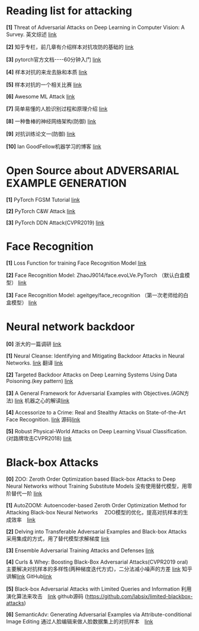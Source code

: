 # Reading list for attacking

**[1]**   Threat of Adversarial Attacks on Deep Learning in Computer Vision: A Survey. 英文综述 [link](https://arxiv.org/pdf/1801.00553.pdf)   

**[2]**   知乎专栏，前几章有介绍样本对抗攻防的基础的 [link](https://zhuanlan.zhihu.com/c_170476465) 

**[3]**   pytorch官方文档----60分钟入门  [link](https://pytorch.org/tutorials/beginner/deep_learning_60min_blitz.html) 

**[4]**   样本对抗的来龙去脉和本质  [link](http://baijiahao.baidu.com/s?id=1596201339578975526&wfr=spider&for=pc) 

**[5]**   样本对抗的一个相关比赛  [link](https://tianchi.aliyun.com/competition/entrance/231701/introduction?spm=5176.12281957.1004.2.38b04c2aac5bGR) 

**[6]**   Awesome ML Attack  [link](https://github.com/yenchenlin/awesome-adversarial-machine-learning) 

**[7]**   简单易懂的人脸识别过程和原理介绍 [link](https://blog.csdn.net/LEON1741/article/details/81358974) 

**[8]**   一种鲁棒的神经网络架构(防御) [link](https://arxiv.org/abs/1802.07896)

**[9]**   对抗训练论文一(防御) [link](https://arxiv.org/abs/1805.04807)  

**[10]**  Ian GoodFellow机器学习的博客 [link](http://www.cleverhans.io/?source=post_page---------------------------)


# Open Source about ADVERSARIAL EXAMPLE GENERATION

**[1]** PyTorch FGSM Tutorial [link](https://pytorch.org/tutorials/beginner/fgsm_tutorial.html)

**[2]** PyTorch C&W Attack [link](https://github.com/rwightman/pytorch-nips2017-attack-example)

**[3]** PyTorch DDN Attack(CVPR2019) [link](https://github.com/jeromerony/fast_adversarial)

# Face Recognition

**[1]** Loss Function for training Face Recognition Model [link](https://zhuanlan.zhihu.com/p/34404607)

**[2]** Face Recognition Model: ZhaoJ9014/face.evoLVe.PyTorch （默认白盒模型） [link](https://github.com/ZhaoJ9014/face.evoLVe.PyTorch)

**[3]** Face Recognition Model: ageitgey/face_recognition （第一次老师给的白盒模型） [link](https://github.com/ageitgey/face_recognition)



# Neural network backdoor

**[0]**  浙大的一篇调研 [link](https://nesa.zju.edu.cn/download/%E9%9D%A2%E5%90%91%E6%B7%B1%E5%BA%A6%E5%AD%A6%E4%B9%A0%E7%B3%BB%E7%BB%9F%E7%9A%84%E5%AF%B9%E6%8A%97%E6%A0%B7%E6%9C%AC%E6%94%BB%E5%87%BB%E4%B8%8E%E9%98%B2%E5%BE%A1by%E5%87%8C%E7%A5%A5%E7%AD%89.pdf)

**[1]** Neural Cleanse: Identifying and Mitigating Backdoor Attacks in Neural Networks. [link](http://people.cs.uchicago.edu/~ravenben/publications/pdf/backdoor-sp19.pdf)   翻译 [link](https://blog.csdn.net/qq_38232598/article/details/89244310)

**[2]** Targeted Backdoor Attacks on Deep Learning Systems Using Data Poisoning.(key pattern) [link](https://arxiv.org/pdf/1712.05526.pdf)

**[3]** A General Framework for Adversarial Examples with Objectives.(AGN方法) [link](https://arxiv.org/pdf/1801.00349.pdf)  机器之心的解读[link](https://www.jiqizhixin.com/articles/2018-01-08-5)

**[4]** Accessorize to a Crime: Real and Stealthy Attacks on State-of-the-Art Face Recognition. [link](https://www.cs.cmu.edu/~sbhagava/papers/face-rec-ccs16.pdf)   源码[link](https://github.com/mahmoods01/accessorize-to-a-crime)

**[5]** Robust Physical-World Attacks on Deep Learning Visual Classification.(对路牌攻击CVPR2018) [link](https://arxiv.org/pdf/1707.08945.pdf)

# Black-box Attacks  
**[0]** ZOO: Zeroth Order Optimization based Black-box Attacks to Deep Neural Networks without Training Substitute Models 没有使用替代模型，用零阶替代一阶 [link](https://arxiv.org/pdf/1708.03999.pdf)  

**[1]** AutoZOOM: Autoencoder-based Zeroth Order Optimization Method for Attacking Black-box Neural Networks 　ZOO模型的优化，提高对抗样本的生成效率　[link](https://arxiv.org/pdf/1805.11770.pdf)  

**[2]** Delving into Transferable Adversarial Examples and Black-box Attacks  采用集成的方式，用了替代模型求解梯度 [link](https://arxiv.org/pdf/1611.02770.pdf)

**[3]** Ensemble Adversarial Training Attacks and Defenses [link](https://arxiv.org/pdf/1705.07204.pdf)

**[4]** Curls & Whey: Boosting Black-Box Adversarial Attacks(CVPR2019 oral)  主要解决对抗样本的多样性(两种梯度迭代方式)，二分法减小噪声的方差 [link](https://arxiv.org/pdf/1904.01160.pdf)    知乎讲解[link](https://zhuanlan.zhihu.com/p/62917691) GitHub[link](https://github.com/walegahaha/Curls-Whey) 

**[5]** Black-box Adversarial Attacks with Limited Queries and Information 利用演化算法来攻击　[link](https://arxiv.org/pdf/1804.08598.pdf) github源码 (https://github.com/labsix/limited-blackbox-attacks)

**[6]** SemanticAdv: Generating Adversarial Examples via Attribute-conditional Image Editing 通过人脸编辑来做人脸数据集上的对抗样本　[link](https://arxiv.org/pdf/1906.07927.pdf)
